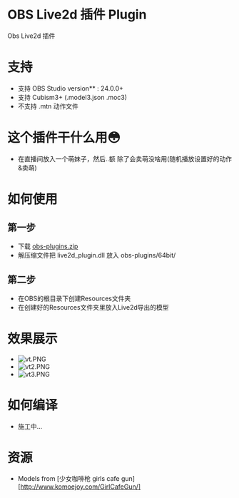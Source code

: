 # OBS Live2d 插件 Plugin
 Obs Live2d 插件
# 支持
* 支持 OBS Studio version** : 24.0.0+
* 支持 Cubism3+ (.model3.json .moc3)
* 不支持 .mtn 动作文件
# 这个插件干什么用😳
* 在直播间放入一个萌妹子，然后..额 除了会卖萌没啥用(随机播放设置好的动作&卖萌)
# 如何使用
## 第一步 
* 下载 [obs-plugins.zip ](https://github.com/a1928370421/Obs-Live2D-Plugin/blob/master/live2d_plugin.zip)
* 解压缩文件把 live2d_plugin.dll 放入 obs-plugins/64bit/
## 第二步
* 在OBS的根目录下创建Resources文件夹
* 在创建好的Resources文件夹里放入Live2d导出的模型
# 效果展示
* ![vt.PNG](https://github.com/a1928370421/Obs-Live2D-Plugin/blob/master/vt.PNG)
* ![vt2.PNG](https://github.com/a1928370421/Obs-Live2D-Plugin/blob/master/vt2.PNG)
* ![vt3.PNG](https://github.com/a1928370421/Obs-Live2D-Plugin/blob/master/vt3.PNG)
# 如何编译
* 施工中...
# 资源
* Models from [少女咖啡枪 girls cafe gun] [http://www.komoejoy.com/GirlCafeGun/]
